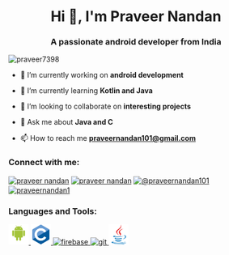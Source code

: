 <h1 align="center">Hi 👋, I'm Praveer Nandan</h1>
<h3 align="center">A passionate android developer from India</h3>

<p align="left"> <img src="https://komarev.com/ghpvc/?username=praveer7398&label=Profile%20views&color=0e75b6&style=flat" alt="praveer7398" /> </p>

- 🔭 I’m currently working on **android development**

- 🌱 I’m currently learning **Kotlin and Java**

- 👯 I’m looking to collaborate on **interesting projects**

- 💬 Ask me about **Java and C**

- 📫 How to reach me **praveernandan101@gmail.com**

<h3 align="left">Connect with me:</h3>
<p align="left">
<a href="https://linkedin.com/in/praveer nandan" target="blank"><img align="center" src="https://raw.githubusercontent.com/rahuldkjain/github-profile-readme-generator/master/src/images/icons/Social/linked-in-alt.svg" alt="praveer nandan" height="30" width="40" /></a>
<a href="https://fb.com/praveer nandan" target="blank"><img align="center" src="https://raw.githubusercontent.com/rahuldkjain/github-profile-readme-generator/master/src/images/icons/Social/facebook.svg" alt="praveer nandan" height="30" width="40" /></a>
<a href="https://instagram.com/@praveernandan101" target="blank"><img align="center" src="https://raw.githubusercontent.com/rahuldkjain/github-profile-readme-generator/master/src/images/icons/Social/instagram.svg" alt="@praveernandan101" height="30" width="40" /></a>
<a href="https://www.codechef.com/users/praveernandan1" target="blank"><img align="center" src="https://cdn.jsdelivr.net/npm/simple-icons@3.1.0/icons/codechef.svg" alt="praveernandan1" height="30" width="40" /></a>
</p>

<h3 align="left">Languages and Tools:</h3>
<p align="left"> <a href="https://developer.android.com" target="_blank" rel="noreferrer"> <img src="https://raw.githubusercontent.com/devicons/devicon/master/icons/android/android-original-wordmark.svg" alt="android" width="40" height="40"/> </a> <a href="https://www.cprogramming.com/" target="_blank" rel="noreferrer"> <img src="https://raw.githubusercontent.com/devicons/devicon/master/icons/c/c-original.svg" alt="c" width="40" height="40"/> </a> <a href="https://firebase.google.com/" target="_blank" rel="noreferrer"> <img src="https://www.vectorlogo.zone/logos/firebase/firebase-icon.svg" alt="firebase" width="40" height="40"/> </a> <a href="https://git-scm.com/" target="_blank" rel="noreferrer"> <img src="https://www.vectorlogo.zone/logos/git-scm/git-scm-icon.svg" alt="git" width="40" height="40"/> </a> <a href="https://www.java.com" target="_blank" rel="noreferrer"> <img src="https://raw.githubusercontent.com/devicons/devicon/master/icons/java/java-original.svg" alt="java" width="40" height="40"/> </a> </p>

